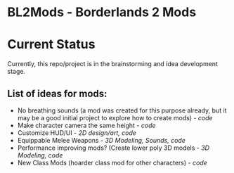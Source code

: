 # BL2Mods - Borderlands 2 Mods



# Current Status

Currently, this repo/project is in the brainstorming and idea development stage.

## List of ideas for mods:

* No breathing sounds (a mod was created for this purpose already, but it may be a good initial project to explore how to create mods) - _code_
* Make character camera the same height - _code_
* Customize HUD/UI - _2D design/art, code_
* Equippable Melee Weapons - _3D Modeling, Sounds, code_
* Performance improving mods? (Create lower poly 3D models - _3D Modeling, code_
* New Class Mods (hoarder class mod for other characters) - _code_
